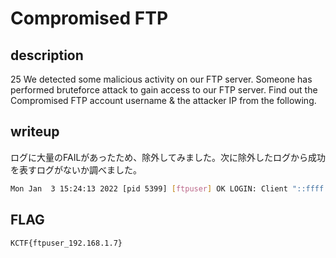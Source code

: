 # Compromised FTP

## description

25
We detected some malicious activity on our FTP server. Someone has performed bruteforce attack to gain access to our FTP server. Find out the Compromised FTP account username & the attacker IP from the following.

## writeup

ログに大量のFAILがあったため、除外してみました。次に除外したログから成功を表すログがないか調べました。

```bash
Mon Jan  3 15:24:13 2022 [pid 5399] [ftpuser] OK LOGIN: Client "::ffff:192.168.1.7"
```

## FLAG

```txt
KCTF{ftpuser_192.168.1.7}
```
